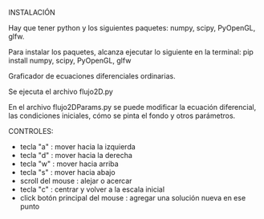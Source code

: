 INSTALACIÓN

Hay que tener python y los siguientes paquetes:
numpy, scipy, PyOpenGL, glfw.

Para instalar los paquetes, alcanza ejecutar lo siguiente en la terminal:
pip install numpy, scipy, PyOpenGL, glfw


Graficador de ecuaciones diferenciales ordinarias.

Se ejecuta el archivo flujo2D.py

En el archivo flujo2DParams.py se puede modificar la ecuación diferencial, las condiciones iniciales, cómo se pinta el fondo y otros parámetros.

CONTROLES:

- tecla "a" : mover hacia la izquierda
- tecla "d" : mover hacia la derecha
- tecla "w" : mover hacia arriba
- tecla "s" : mover hacia abajo
- scroll del mouse : alejar o acercar
- tecla "c" : centrar y volver a la escala inicial
- click botón principal del mouse : agregar una solución nueva en ese punto 
